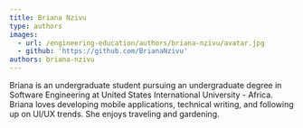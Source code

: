 ```yaml
---
title: Briana Nzivu
type: authors
images:
  - url: /engineering-education/authors/briana-nzivu/avatar.jpg
  - github: 'https://github.com/BrianaNzivu'
authors: briana-nzivu
---
```

Briana is an undergraduate student pursuing an undergraduate degree in Software Engineering at United States International University - Africa. Briana loves developing mobile applications, technical writing, and following up on UI/UX trends. She enjoys traveling and gardening.
